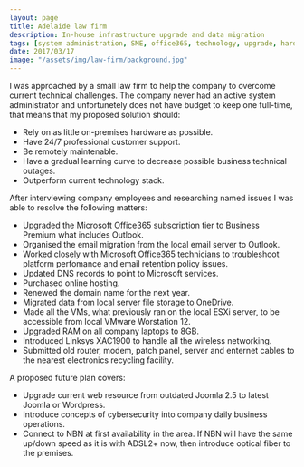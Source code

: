 ```yaml
---
layout: page
title: Adelaide law firm
description: In-house infrastructure upgrade and data migration
tags: [system administration, SME, office365, technology, upgrade, hardware, IT]
date: 2017/03/17
image: "/assets/img/law-firm/background.jpg"
---
```


I was approached by a small law firm to help the company to overcome current technical challenges. The company never had an active system administrator and unfortunetely does not have budget to keep one full-time, that means that my proposed solution should:
- Rely on as little on-premises hardware as possible. 
- Have 24/7 professional customer support.
- Be remotely maintenable.
- Have a gradual learning curve to decrease possible business technical outages.
- Outperform current technology stack.

After interviewing company employees and researching named issues I was able to resolve the following matters:
- Upgraded the Microsoft Office365 subscription tier to Business Premium what includes Outlook.
- Organised the email migration from the local email server to Outlook.
- Worked closely with Microsoft Office365 technicians to troubleshoot platform perfomance and email retention policy issues.
- Updated DNS records to point to Microsoft services.
- Purchased online hosting.
- Renewed the domain name for the next year.
- Migrated data from local server file storage to OneDrive.
- Made all the VMs, what previously ran on the local ESXi server, to be accessible from local VMware Worstation 12.
- Upgraded RAM on all company laptops to 8GB.
- Introduced Linksys XAC1900 to handle all the wireless networking.
- Submitted old router, modem, patch panel, server and enternet cables to the nearest electronics recycling facility.

A proposed future plan covers:
- Upgrade current web resource from outdated Joomla 2.5 to latest Joomla or Wordpress.
- Introduce concepts of cybersecurity into company daily business operations.
- Connect to NBN at first availability in the area. If NBN will have the same up/down speed as it is with ADSL2+ now, then introduce optical fiber to the premises.
